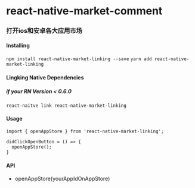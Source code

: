 # react-native-market-comment
### 打开ios和安卓各大应用市场
#### Installing
`npm install react-native-market-linking --save`
`yarn add react-native-market-linking`
#### Lingking Native Dependencies
##### if your RN Version < 0.6.0
`react-naitve link react-native-market-linking`
#### Usage
`import { openAppStore } from 'react-native-market-linking';`
```
didClickOpenButton = () => {
  openAppStore();
}
```
#### API
* openAppStore(yourAppIdOnAppStore)
